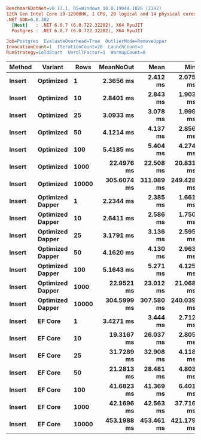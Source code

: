 ``` ini

BenchmarkDotNet=v0.13.1, OS=Windows 10.0.19044.1826 (21H2)
12th Gen Intel Core i9-12900HK, 1 CPU, 20 logical and 14 physical cores
.NET SDK=6.0.302
  [Host]   : .NET 6.0.7 (6.0.722.32202), X64 RyuJIT
  Postgres : .NET 6.0.7 (6.0.722.32202), X64 RyuJIT

Job=Postgres  EvaluateOverhead=True  OutlierMode=RemoveUpper  
InvocationCount=1  IterationCount=20  LaunchCount=3  
RunStrategy=ColdStart  UnrollFactor=1  WarmupCount=0  

```
|      Method |         Variant |  Rows |   MeanNoOut |       Mean |        Min |         Q1 |     Median |         Q3 |        Max |
|------------ |---------------- |------ |------------:|-----------:|-----------:|-----------:|-----------:|-----------:|-----------:|
| **Insert** |       **Optimized** |     **1** |   **2.3656 ms** |   **2.412 ms** |   **2.075 ms** |   **2.244 ms** |   **2.350 ms** |   **2.510 ms** |   **3.150 ms** |
| **Insert** |       **Optimized** |    **10** |   **2.8401 ms** |   **2.843 ms** |   **1.903 ms** |   **2.540 ms** |   **2.822 ms** |   **3.127 ms** |   **4.135 ms** |
| **Insert** |       **Optimized** |    **25** |   **3.0933 ms** |   **3.078 ms** |   **1.999 ms** |   **2.566 ms** |   **3.056 ms** |   **3.468 ms** |   **4.357 ms** |
| **Insert** |       **Optimized** |    **50** |   **4.1214 ms** |   **4.137 ms** |   **2.856 ms** |   **3.333 ms** |   **4.251 ms** |   **4.810 ms** |   **5.559 ms** |
| **Insert** |       **Optimized** |   **100** |   **5.4185 ms** |   **5.404 ms** |   **4.274 ms** |   **4.763 ms** |   **5.557 ms** |   **5.894 ms** |   **7.030 ms** |
| **Insert** |       **Optimized** |  **1000** |  **22.4976 ms** |  **22.508 ms** |  **20.831 ms** |  **21.890 ms** |  **22.498 ms** |  **22.923 ms** |  **25.277 ms** |
| **Insert** |       **Optimized** | **10000** | **305.6074 ms** | **311.089 ms** | **249.428 ms** | **291.697 ms** | **301.463 ms** | **335.224 ms** | **399.303 ms** |
| **Insert** | **Optimized Dapper** |     **1** |   **2.2344 ms** |   **2.385 ms** |   **1.661 ms** |   **1.849 ms** |   **2.162 ms** |   **2.820 ms** |   **4.159 ms** |
| **Insert** | **Optimized Dapper** |    **10** |   **2.6411 ms** |   **2.586 ms** |   **1.750 ms** |   **2.381 ms** |   **2.637 ms** |   **2.798 ms** |   **3.152 ms** |
| **Insert** | **Optimized Dapper** |    **25** |   **3.1791 ms** |   **3.136 ms** |   **2.595 ms** |   **2.858 ms** |   **3.219 ms** |   **3.329 ms** |   **3.697 ms** |
| **Insert** | **Optimized Dapper** |    **50** |   **4.1620 ms** |   **4.130 ms** |   **2.963 ms** |   **3.441 ms** |   **4.176 ms** |   **4.586 ms** |   **6.479 ms** |
| **Insert** | **Optimized Dapper** |   **100** |   **5.1643 ms** |   **5.271 ms** |   **4.125 ms** |   **4.655 ms** |   **5.172 ms** |   **5.668 ms** |   **7.264 ms** |
| **Insert** | **Optimized Dapper** |  **1000** |  **22.9521 ms** |  **23.012 ms** |  **21.068 ms** |  **22.049 ms** |  **22.992 ms** |  **23.951 ms** |  **26.014 ms** |
| **Insert** | **Optimized Dapper** | **10000** | **304.5999 ms** | **307.580 ms** | **240.039 ms** | **293.419 ms** | **302.149 ms** | **327.096 ms** | **365.087 ms** |
| **Insert** |          **EF Core** |     **1** |   **3.4271 ms** |   **3.444 ms** |   **2.712 ms** |   **3.037 ms** |   **3.446 ms** |   **3.777 ms** |   **4.466 ms** |
| **Insert** |          **EF Core** |    **10** |  **19.3167 ms** |  **26.037 ms** |   **2.805 ms** |   **4.101 ms** |   **6.362 ms** |  **52.623 ms** | **106.373 ms** |
| **Insert** |          **EF Core** |    **25** |  **31.7289 ms** |  **32.908 ms** |   **4.118 ms** |   **6.370 ms** |  **49.079 ms** |  **54.598 ms** | **102.402 ms** |
| **Insert** |          **EF Core** |    **50** |  **21.2813 ms** |  **28.481 ms** |   **4.803 ms** |   **5.910 ms** |   **8.443 ms** |  **55.861 ms** | **101.597 ms** |
| **Insert** |          **EF Core** |   **100** |  **41.6823 ms** |  **41.369 ms** |   **6.401 ms** |   **8.858 ms** |  **55.045 ms** |  **62.790 ms** | **103.798 ms** |
| **Insert** |          **EF Core** |  **1000** |  **42.1696 ms** |  **42.563 ms** |  **37.716 ms** |  **40.541 ms** |  **41.907 ms** |  **44.086 ms** |  **50.444 ms** |
| **Insert** |          **EF Core** | **10000** | **453.1988 ms** | **453.461 ms** | **421.179 ms** | **446.403 ms** | **451.770 ms** | **461.210 ms** | **481.747 ms** |
